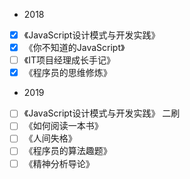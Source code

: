 - 2018
- [x] 《JavaScript设计模式与开发实践》
- [x] 《你不知道的JavaScript》
- [ ] 《IT项目经理成长手记》
- [x] 《程序员的思维修炼》
- 2019
- [ ] 《JavaScript设计模式与开发实践》 二刷
- [ ] 《如何阅读一本书》
- [ ] 《人间失格》
- [ ] 《程序员的算法趣题》
- [ ] 《精神分析导论》